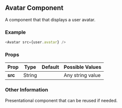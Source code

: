 ## Avatar Component
A component that that displays a user avatar.

### Example

```js
<Avatar src={user.avatar} />
```

### Props

| Prop          | Type     | Default     | Possible Values
| ------------- | -------- | ----------- | ---------------------------------------------
| **src**    | String   |             | Any string value


### Other Information
Presentational component that can be reused if needed.
